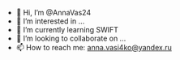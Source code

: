 - 👋 Hi, I’m @AnnaVas24
- 👀 I’m interested in ...
- 🌱 I’m currently learning SWIFT
- 💞️ I’m looking to collaborate on ...
- 📫 How to reach me: anna.vasi4ko@yandex.ru

<!---
AnnaVas24/AnnaVas24 is a ✨ special ✨ repository because its `README.md` (this file) appears on your GitHub profile.
You can click the Preview link to take a look at your changes.
--->
